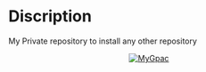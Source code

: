 # Discription

My Private repository to install any other repository

<p align="center">
   <a href = "https://heroku.com/deploy?template=https://github.com/Sanjeev20012000/install-zip/tree/main"><img src="https://www.herokucdn.com/deploy/button.svg" alt="MyGpac" </a>
</p>
<br>
